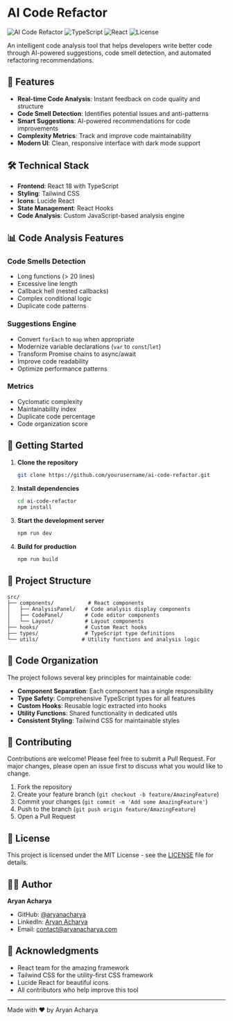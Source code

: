 # AI Code Refactor

![AI Code Refactor](https://img.shields.io/badge/AI-Code%20Refactor-blue)
![TypeScript](https://img.shields.io/badge/TypeScript-5.5.3-blue)
![React](https://img.shields.io/badge/React-18.3.1-blue)
![License](https://img.shields.io/badge/license-MIT-green)

An intelligent code analysis tool that helps developers write better code through AI-powered suggestions, code smell detection, and automated refactoring recommendations.

## 🚀 Features

- **Real-time Code Analysis**: Instant feedback on code quality and structure
- **Code Smell Detection**: Identifies potential issues and anti-patterns
- **Smart Suggestions**: AI-powered recommendations for code improvements
- **Complexity Metrics**: Track and improve code maintainability
- **Modern UI**: Clean, responsive interface with dark mode support

## 🛠️ Technical Stack

- **Frontend**: React 18 with TypeScript
- **Styling**: Tailwind CSS
- **Icons**: Lucide React
- **State Management**: React Hooks
- **Code Analysis**: Custom JavaScript-based analysis engine

## 📊 Code Analysis Features

### Code Smells Detection
- Long functions (> 20 lines)
- Excessive line length
- Callback hell (nested callbacks)
- Complex conditional logic
- Duplicate code patterns

### Suggestions Engine
- Convert `forEach` to `map` when appropriate
- Modernize variable declarations (`var` to `const`/`let`)
- Transform Promise chains to async/await
- Improve code readability
- Optimize performance patterns

### Metrics
- Cyclomatic complexity
- Maintainability index
- Duplicate code percentage
- Code organization score

## 🚦 Getting Started

1. **Clone the repository**
   ```bash
   git clone https://github.com/yourusername/ai-code-refactor.git
   ```

2. **Install dependencies**
   ```bash
   cd ai-code-refactor
   npm install
   ```

3. **Start the development server**
   ```bash
   npm run dev
   ```

4. **Build for production**
   ```bash
   npm run build
   ```

## 📁 Project Structure

```
src/
├── components/           # React components
│   ├── AnalysisPanel/   # Code analysis display components
│   ├── CodePanel/       # Code editor components
│   └── Layout/          # Layout components
├── hooks/               # Custom React hooks
├── types/               # TypeScript type definitions
└── utils/              # Utility functions and analysis logic
```

## 🧩 Code Organization

The project follows several key principles for maintainable code:

- **Component Separation**: Each component has a single responsibility
- **Type Safety**: Comprehensive TypeScript types for all features
- **Custom Hooks**: Reusable logic extracted into hooks
- **Utility Functions**: Shared functionality in dedicated utils
- **Consistent Styling**: Tailwind CSS for maintainable styles

## 🤝 Contributing

Contributions are welcome! Please feel free to submit a Pull Request. For major changes, please open an issue first to discuss what you would like to change.

1. Fork the repository
2. Create your feature branch (`git checkout -b feature/AmazingFeature`)
3. Commit your changes (`git commit -m 'Add some AmazingFeature'`)
4. Push to the branch (`git push origin feature/AmazingFeature`)
5. Open a Pull Request

## 📝 License

This project is licensed under the MIT License - see the [LICENSE](LICENSE) file for details.

## 👨‍💻 Author

**Aryan Acharya**
- GitHub: [@aryanacharya](https://github.com/aryanacharya)
- LinkedIn: [Aryan Acharya](https://linkedin.com/in/aryanacharya)
- Email: contact@aryanacharya.com

## 🙏 Acknowledgments

- React team for the amazing framework
- Tailwind CSS for the utility-first CSS framework
- Lucide React for beautiful icons
- All contributors who help improve this tool

---

Made with ❤️ by Aryan Acharya